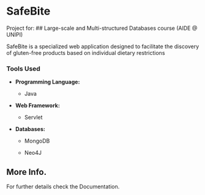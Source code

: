 # SafeBite 

Project for: ## Large-scale and Multi-structured Databases course (AIDE @ UNIPI)

SafeBite is a specialized web application designed to facilitate the discovery of gluten-free products based on individual dietary restrictions

### Tools Used

- **Programming Language:**
  - Java 

- **Web Framework:**
  - Servlet

- **Databases:**
  - MongoDB

  - Neo4J



## More Info.
For further details check the Documentation.

